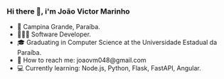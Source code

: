 ### Hi there 👋, i'm João Victor Marinho

<ul>
  <li>
    🌱 Campina Grande, Paraíba.
  </li>
  <li>
    👨🏻‍💻 Software Developer.
  </li>
  <li>
    🎓 Graduating in Computer Science at the Universidade Estadual da Paraíba.
  </li>
  <li>
    📧 How to reach me: joaovm048@gmail.com
  </li>
  <li>
    💻 Currently learning: Node.js, Python, Flask, FastAPI, Angular.
  </li>
</ul>
